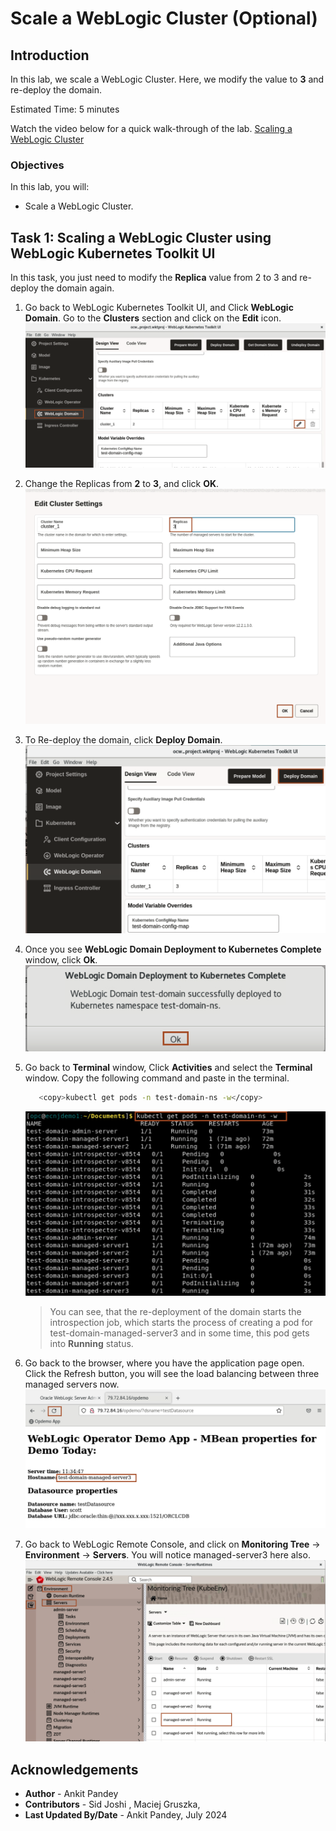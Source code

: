 # Scale a WebLogic Cluster (Optional) 

## Introduction

In this lab, we scale a WebLogic Cluster. Here, we modify the value to **3** and re-deploy the domain.

Estimated Time: 5 minutes

Watch the video below for a quick walk-through of the lab.
[Scaling a WebLogic Cluster](videohub:1_mcl3p6td)

### Objectives

In this lab, you will:

* Scale a WebLogic Cluster.


## Task 1: Scaling a WebLogic Cluster using WebLogic Kubernetes Toolkit UI

In this task, you just need to modify the **Replica** value from 2 to 3 and re-deploy the domain again. 

1. Go back to WebLogic Kubernetes Toolkit UI, and Click **WebLogic Domain**. Go to the **Clusters** section and click on the **Edit** icon.  
      ![Cluster Resize](images/cluster-resize.png)

2. Change the Replicas from **2** to **3**, and click **OK**. 
      ![Change Replicas](images/change-replicas.png)

3. To Re-deploy the domain, click **Deploy Domain**.
      ![Redeploy Domain](images/redeploy-domain.png)

4. Once you see **WebLogic Domain Deployment to Kubernetes Complete** window, click **Ok**.
      ![Deployment Complete](images/deployment-complete.png)

5. Go back to **Terminal** window, Click **Activities** and select the **Terminal** window. Copy the following command and paste in the terminal.
      ```bash
         <copy>kubectl get pods -n test-domain-ns -w</copy>
      ```
      ![View Scaling](images/view-scaling.png)
      > You can see, that the re-deployment of the domain starts the introspection job, which starts the process of creating a pod for test-domain-managed-server3 and in some time, this pod gets into **Running** status.

6. Go back to the browser, where you have the application page open. Click the Refresh button, you will see the load balancing between three managed servers now.
       ![new server](images/new-server.png)

7. Go back to WebLogic Remote Console, and click on **Monitoring Tree** -> **Environment** -> **Servers**. You will notice managed-server3 here also.
       ![remote console](images/remote-console.png)




## Acknowledgements

* **Author** -  Ankit Pandey
* **Contributors** - Sid Joshi , Maciej Gruszka, 
* **Last Updated By/Date** - Ankit Pandey, July 2024